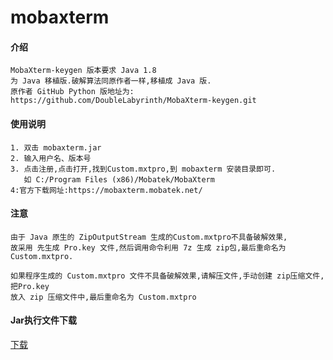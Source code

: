 # mobaxterm

#### 介绍
    MobaXterm-keygen 版本要求 Java 1.8
    为 Java 移植版.破解算法同原作者一样,移植成 Java 版. 
    原作者 GitHub Python 版地址为: 
    https://github.com/DoubleLabyrinth/MobaXterm-keygen.git


#### 使用说明
    1. 双击 mobaxterm.jar 
    2. 输入用户名、版本号
    3. 点击注册,点击打开,找到Custom.mxtpro,到 mobaxterm 安装目录即可.
       如 C:/Program Files (x86)/Mobatek/MobaXterm
    4:官方下载网址:https://mobaxterm.mobatek.net/

#### 注意
    由于 Java 原生的 ZipOutputStream 生成的Custom.mxtpro不具备破解效果,
    故采用 先生成 Pro.key 文件,然后调用命令利用 7z 生成 zip包,最后重命名为 Custom.mxtpro.
    
    如果程序生成的 Custom.mxtpro 文件不具备破解效果,请解压文件,手动创建 zip压缩文件,把Pro.key
    放入 zip 压缩文件中,最后重命名为 Custom.mxtpro

#### Jar执行文件下载 
[下载](https://gitee.com/luckylo/mobaxterm/tags)